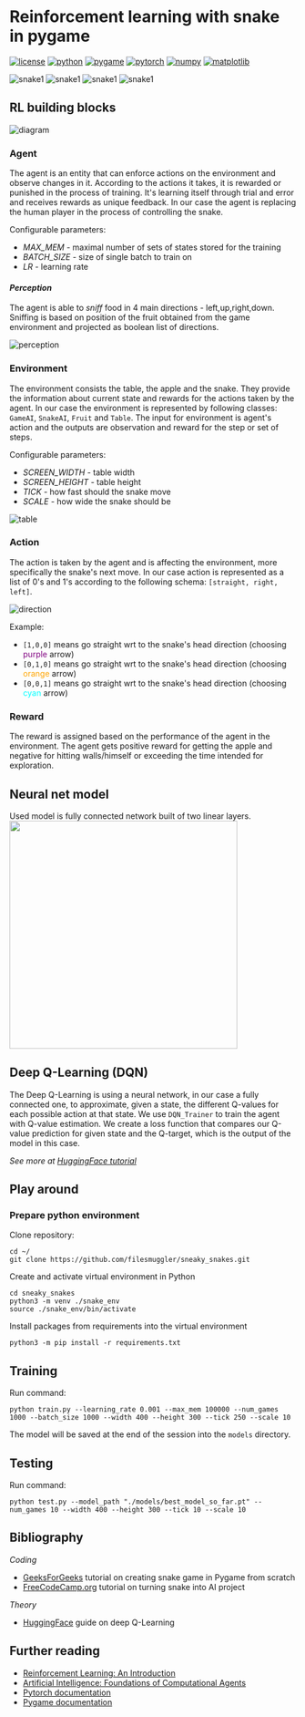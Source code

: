 # Reinforcement learning with snake in pygame
[![license](https://img.shields.io/github/license/Ileriayo/markdown-badges?style=for-the-badge)](https://opensource.org/licenses/MIT)
[![python](https://img.shields.io/badge/Python-FFD43B?style=for-the-badge&logo=python&logoColor=blue)](https://www.python.org/)
[![pygame](https://img.shields.io/badge/PyGame-00FF00?style=for-the-badge)](https://www.pygame.org/news)
[![pytorch](https://img.shields.io/badge/PyTorch-EE4C2C?style=for-the-badge&logo=pytorch&logoColor=white)](https://pytorch.org/)
[![numpy](https://img.shields.io/badge/numpy-%23013243.svg?style=for-the-badge&logo=numpy&logoColor=white)](https://numpy.org/)
[![matplotlib](https://img.shields.io/badge/Matplotlib-%23b0b0b0.svg?style=for-the-badge&logo=Matplotlib&logoColor=black)](https://matplotlib.org/)

![snake1](./src/docs/snake1_small.gif)
![snake1](./src/docs/snake2_small.gif)
![snake1](./src/docs/snake3_small.gif)
![snake1](./src/docs/snake4_small.gif)

## RL building blocks

![diagram](./src/docs/reinforcement.jpg)

### Agent
The agent is an entity that can enforce actions on the environment 
and observe changes in it. According to the actions it takes, it is 
rewarded or punished in the process of training. It's learning itself
through trial and error and receives rewards as unique feedback. 
In our case the agent is replacing the human player in the process 
of controlling the snake.

Configurable parameters:
- _MAX_MEM_ - maximal number of sets of states stored for the training
- _BATCH_SIZE_ - size of single batch to train on
- _LR_ - learning rate

#### _Perception_

The agent is able to _sniff_ food in 4 main directions - left,up,right,down.
Sniffing is based on position of the fruit obtained from the game environment and
projected as boolean list of directions.

![perception](./src/docs/perception.png)

### Environment
The environment consists the table, the apple and the snake. 
They provide the information about current state and rewards for the actions
taken by the agent. In our case the environment is represented by following classes: 
`GameAI`, `SnakeAI`, `Fruit` and `Table`. The input for environment is agent's action 
and the outputs are observation and reward for the step or set of steps.

Configurable parameters:
- _SCREEN_WIDTH_ - table width
- _SCREEN_HEIGHT_ - table height
- _TICK_ - how fast should the snake move
- _SCALE_ - how wide the snake should be

![table](./src/docs/snake_diagram.jpg)

### Action
The action is taken by the agent and is affecting the environment, 
more specifically the snake's next move. In our case action is represented as 
a list of 0's and 1's according to the following schema: `[straight, right, left]`.

![direction](./src/docs/direction.jpg)

Example:
- `[1,0,0]` means go straight wrt to the snake's head direction (choosing <span style="color:purple">purple</span> arrow)
- `[0,1,0]` means go straight wrt to the snake's head direction (choosing <span style="color:orange">orange</span> arrow)
- `[0,0,1]` means go straight wrt to the snake's head direction (choosing <span style="color:cyan">cyan</span> arrow)

### Reward
The reward is assigned based on the performance of the agent in the environment. 
The agent gets positive reward for getting the apple and negative for hitting walls/himself
or exceeding the time intended for exploration.

## Neural net model

Used model is fully connected network built of two linear layers.<br>
<img src="./src/docs/LinearNet.png" height="400">

## Deep Q-Learning (DQN)

The Deep Q-Learning is using a neural network, in our case a fully connected one, 
to approximate, given a state, the different Q-values for each possible action at that state. 
We use `DQN_Trainer` to train the agent with Q-value estimation. We create a loss function 
that compares our Q-value prediction for given state and the Q-target, which is the output of
the model in this case.

_See more at [HuggingFace tutorial](https://huggingface.co/deep-rl-course/unit3/deep-q-network?fw=pt)_

## Play around

### Prepare python environment
Clone repository: 
```shell
cd ~/
git clone https://github.com/filesmuggler/sneaky_snakes.git
```
Create and activate virtual environment in Python
```shell
cd sneaky_snakes
python3 -m venv ./snake_env
source ./snake_env/bin/activate
```
Install packages from requirements into the virtual environment
```shell
python3 -m pip install -r requirements.txt
```

## Training

Run command:
```shell
python train.py --learning_rate 0.001 --max_mem 100000 --num_games 1000 --batch_size 1000 --width 400 --height 300 --tick 250 --scale 10
```

The model will be saved at the end of the session into the `models` directory.

## Testing

Run command:
```shell
python test.py --model_path "./models/best_model_so_far.pt" --num_games 10 --width 400 --height 300 --tick 10 --scale 10
```


## Bibliography

_Coding_
- [GeeksForGeeks](https://www.geeksforgeeks.org/snake-game-in-python-using-pygame-module/) tutorial on creating snake game in Pygame from scratch
- [FreeCodeCamp.org](https://www.youtube.com/watch?v=L8ypSXwyBds) tutorial on turning snake into AI project

_Theory_
- [HuggingFace](https://huggingface.co/deep-rl-course/unit3/deep-q-network?fw=pt) guide on deep Q-Learning

## Further reading
- [Reinforcement Learning: An Introduction](http://incompleteideas.net/book/the-book.html)
- [Artificial Intelligence: Foundations of Computational Agents](http://www.cambridge.org/9781107195394)
- [Pytorch documentation](https://pytorch.org/docs/stable/index.html)
- [Pygame documentation](https://www.pygame.org/docs/)